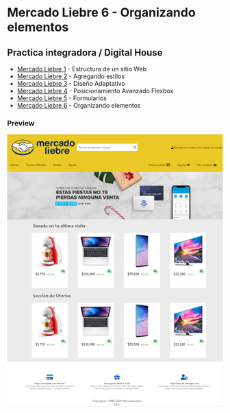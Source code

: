 # Mercado Liebre 6 - Organizando elementos
## Practica integradora / Digital House

- <a href="https://github.com/YonPalac1/Mercado_Liebre_1">Mercado Liebre 1</a> - Estructura de un sitio Web<br/>
- <a href="https://github.com/YonPalac1/Mercado_Liebre_2">Mercado Liebre 2</a> - Agregando estilos<br/>
- <a href="https://github.com/YonPalac1/Mercado_Liebre_3">Mercado Liebre 3</a> - Diseño Adaptativo<br/>
- <a href="https://github.com/YonPalac1/Mercado_Liebre_4">Mercado Liebre 4</a> - Posicionamiento Avanzado Flexbox<br/>
- <a href="https://github.com/YonPalac1/Mercado_Liebre_5">Mercado Liebre 5</a> - Formularios<br/>
- <a href="https://github.com/YonPalac1/Mercado_Liebre_6">Mercado Liebre 6</a> - Organizando elementos<br/>


### Preview
<img src="https://github.com/YonPalac1/Mercado_Liebre_6/blob/main/preview/img.png?raw=true">

